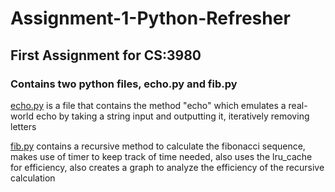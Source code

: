 # Assignment-1-Python-Refresher
## First Assignment for CS:3980
### Contains two python files, echo.py and fib.py
[echo.py](https://github.com/infernalkernel/Assignment-1-Python-Refresher/blob/main/echo.py) is a file that contains the method "echo" which emulates a real-world echo by taking a string input and outputting it, iteratively removing letters

[fib.py](https://github.com/infernalkernel/Assignment-1-Python-Refresher/blob/main/fib.py) contains a recursive method to calculate the fibonacci sequence, makes use of timer to keep track of time needed, also uses the lru_cache for efficiency, also creates a graph to analyze the efficiency of the recursive calculation
